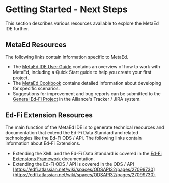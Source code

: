 # Getting Started - Next Steps

This section describes various resources available to explore the MetaEd IDE
further.

## MetaEd Resources

The following links contain information specific to MetaEd.

* The [MetaEd IDE User Guide](../ide-user-guide/readme.md)
    contains an overview of how to work with MetaEd, including a Quick Start
    guide to help you create your first project.
* The [MetaEd Cookbook](../cookbook/readme.mdx) contains detailed
    information about developing for specific scenarios.
* Suggestions for improvement and bug reports can be submitted to the [General
    Ed-Fi Project](https://tracker.ed-fi.org/projects/EDFI/issues) in the
    Alliance's Tracker / JIRA system.

## Ed-Fi Extension Resources

The main function of the MetaEd IDE is to generate technical resources and
documentation that extend the Ed-Fi Data Standard and related technologies like
the Ed-Fi ODS / API. The following links contain information about Ed-Fi
Extensions.

* Extending the XML and the Ed-Fi Data Standard is covered in the [Ed-Fi
    Extensions
    Framework](https://edfi.atlassian.net/wiki/spaces/EFDS31/pages/23855253/Ed-Fi+Extension+Framework)
    documentation.
* Extending the Ed-Fi ODS / API is covered in the ODS / API
    [https://edfi.atlassian.net/wiki/spaces/ODSAPI32/pages/27099730](https://edfi.atlassian.net/wiki/spaces/ODSAPI32/pages/27099730).
